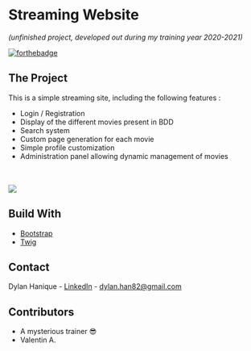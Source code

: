 # Streaming Website
_(unfinished project, developed out during my training year 2020-2021)_

[![forthebadge](https://forthebadge.com/images/badges/built-with-love.svg)](https://forthebadge.com)

## The Project
This is a simple streaming site, including the following features : 

- Login / Registration
- Display of the different movies present in BDD
- Search system
- Custom page generation for each movie
- Simple profile customization
- Administration panel allowing dynamic management of movies

<br/>
<br/>
<img src="https://zupimages.net/up/21/12/ezaw.png">
<br/>

## Build With
* [Bootstrap](https://getbootstrap.com/)
* [Twig](https://twig.symfony.com/)

## Contact
Dylan Hanique - [LinkedIn](https://www.linkedin.com/in/dylanhanique/) - dylan.han82@gmail.com

## Contributors
- A mysterious trainer  :sunglasses:
- Valentin A.
